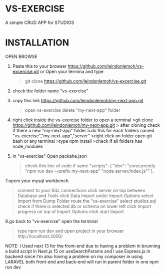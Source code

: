 # VS-EXERCISE

A simple CRUD APP for STUDIOS

# INSTALLATION

OPEN BROWSE

1.  Paste this to your browser https://github.com/leindonlemoh/vs-excercise.git
    or Open your termina and type

    > git clone https://github.com/leindonlemoh/vs-excercise.git

2.  check the folder name "vs-exercise"
3.  copy this link https://github.com/leindonlemoh/my-next-app.git
    > open vs-exercise
    > delete "my-next-app" folder
4.  right click inside the vs-exercise folder to open a terminal >git clone https://github.com/leindonlemoh/my-next-app.git > after cloning check if there a new "my-next-app" folder
    5.do this for each folders named "vs-exercise","my-next-app","server" >right click on folder open git bash or any terminal >type npm install >check if all folders has node_modules
5.  in "vs-exercise" Open packahe.json
    > check this line of code if same
    > "scripts": {
        "dev": "concurrently \"npm run dev --prefix my-next-app\" \"node server/index.js\""
    },

7.opem your mysql workbench

> connect to your SQL connections
> click server on top between Database and Tools
> click Data Import
> under Import Options
> select Import from Dump Folder
> route the "vs-exercise"
> select studios.sql
> check if there is selected db or schema on lower left
> click Import progress on top of Import Options
> click start Import

8.go back to "vs-exercise" open the terminal

> type npm run dev and open project in your browser http://localhost:3000/

NOTE:
I Used next 13 for the front-end due to having a problem in brunning a build script in Next.js 15
on useSearchParams
and I use Express.js in backend since I'm also having a problem on my composer in using LARAVEL
both front-end and back-end will run in parent folder in one npm run dev
